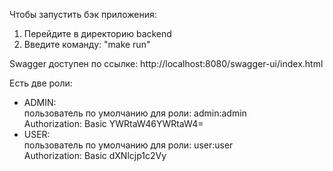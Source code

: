 Чтобы запустить бэк приложения:
1. Перейдите в директорию backend
2. Введите команду: "make run"

Swagger доступен по ссылке:
http://localhost:8080/swagger-ui/index.html

Есть две роли:
* ADMIN:   
пользователь по умолчанию для роли: admin:admin  
Authorization: Basic YWRtaW46YWRtaW4=
* USER:  
пользователь по умолчанию для роли: user:user  
Authorization: Basic dXNlcjp1c2Vy